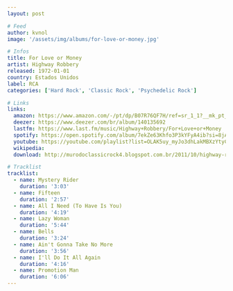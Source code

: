 ```yaml
---
layout: post

# Feed
author: kvnol
image: '/assets/img/albums/for-love-or-money.jpg'

# Infos
title: For Love or Money
artist: Highway Robbery
released: 1972-01-01
country: Estados Unidos
label: RCA
categories: ['Hard Rock', 'Classic Rock', 'Psychedelic Rock']

# Links
links:
  amazon: https://www.amazon.com/-/pt/dp/B07R76QF7H/ref=sr_1_1?__mk_pt_BR=%C3%85M%C3%85%C5%BD%C3%95%C3%91&dchild=1&keywords=highway+robbery&qid=1616214656&s=music&sr=1-1
  deezer: https://www.deezer.com/br/album/140135692
  lastfm: https://www.last.fm/music/Highway+Robbery/For+Love+or+Money
  spotify: https://open.spotify.com/album/7ekZe63Khfo3P3kYFyA4ib?si=8jAKeo2ySP-Q7Ok8CeEuxA
  youtube: https://youtube.com/playlist?list=OLAK5uy_myJo3dhLakMBXzYtyCr3fQs8UvV8-4pJE
  wikipedia:
  download: http://murodoclassicrock4.blogspot.com.br/2011/10/highway-robbery-for-love-or-money-1972.html

# Tracklist
tracklist:
  - name: Mystery Rider
    duration: '3:03'
  - name: Fifteen
    duration: '2:57'
  - name: All I Need (To Have Is You)
    duration: '4:19'
  - name: Lazy Woman
    duration: '5:44'
  - name: Bells
    duration: '3:24'
  - name: Ain't Gonna Take No More
    duration: '3:56'
  - name: I'll Do It All Again
    duration: '4:16'
  - name: Promotion Man
    duration: '6:06'
---
```

